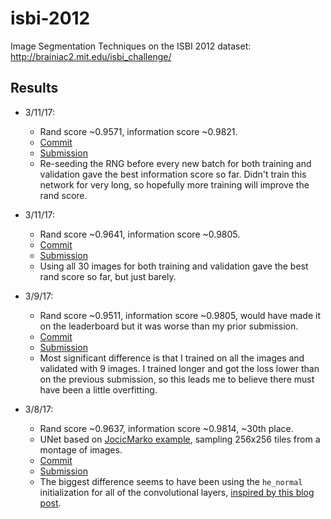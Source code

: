 # isbi-2012

Image Segmentation Techniques on the ISBI 2012 dataset: http://brainiac2.mit.edu/isbi_challenge/

## Results

- 3/11/17:
    - Rand score ~0.9571, information score ~0.9821.
    - [Commit](https://github.com/alexklibisz/isbi-2012/commit/17fcc3edda94611bf0dd6edb8765fa7ceded11ca)
    - [Submission](http://brainiac2.mit.edu/isbi_challenge/content/unet-256x256-tiles-re-seeding-each-batch)
    - Re-seeding the RNG before every new batch for both training and validation gave the best information score so far. Didn't train this network for very long, so hopefully more training will improve the rand score.

- 3/11/17:
    - Rand score ~0.9641, information score ~0.9805.
    - [Commit](https://github.com/alexklibisz/isbi-2012/commit/88c2434e6066a6cbd8e8f36e0166108e30660dfe)
    - [Submission](http://brainiac2.mit.edu/isbi_challenge/content/unet-256x256-tiles-using-all-30-images-tv)
    - Using all 30 images for both training and validation gave the best rand score so far, but just barely.

- 3/9/17:
    - Rand score ~0.9511, information score ~0.9805, would have made it on the leaderboard but it was worse than my prior submission.
    - [Commit](https://github.com/alexklibisz/isbi-2012/commit/5f8b559a7fb4e9cce4548318a8cecac7b318962e)
    - [Submission](http://brainiac2.mit.edu/isbi_challenge/content/unet-256x256-tiles-loss-010-after-97x2048-epochs) 
    - Most significant difference is that I trained on all the images and validated with 9 images. I trained longer and got the loss lower than on the previous submission, so this leads me to believe there must have been a little overfitting.

- 3/8/17: 
	- Rand score ~0.9637, information score ~0.9814, ~30th place.
	- UNet based on [JocicMarko example](https://github.com/jocicmarko/ultrasound-nerve-segmentation), sampling 256x256 tiles from a montage of images.
	- [Commit](https://github.com/alexklibisz/isbi-2012/blob/054dabe7900c51b535116c3661362e223f0bee73/src/models/unet_jocic.py)
	- [Submission](http://brainiac2.mit.edu/isbi_challenge/content/unet-256x256-tiles)
	- The biggest difference seems to have been using the `he_normal` initialization for all of the convolutional layers, [inspired by this blog post](https://obilaniu6266h16.wordpress.com/2016/04/12/keras-he-adam-breakthrough/).
